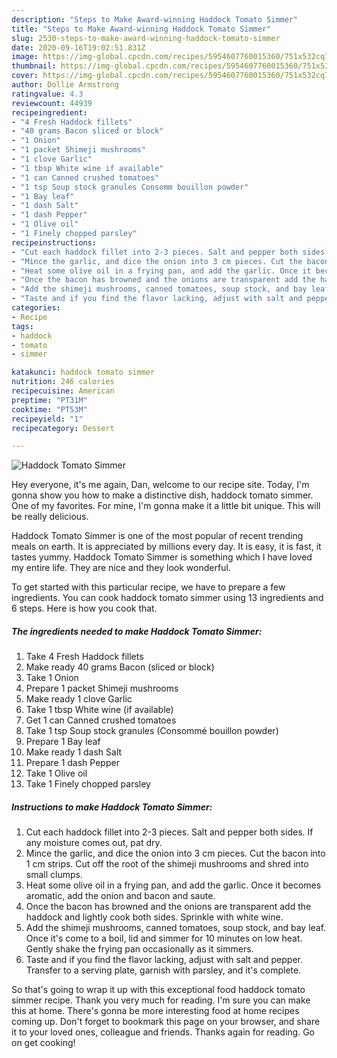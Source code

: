 ```yaml
---
description: "Steps to Make Award-winning Haddock Tomato Simmer"
title: "Steps to Make Award-winning Haddock Tomato Simmer"
slug: 2530-steps-to-make-award-winning-haddock-tomato-simmer
date: 2020-09-16T19:02:51.831Z
image: https://img-global.cpcdn.com/recipes/5954607760015360/751x532cq70/haddock-tomato-simmer-recipe-main-photo.jpg
thumbnail: https://img-global.cpcdn.com/recipes/5954607760015360/751x532cq70/haddock-tomato-simmer-recipe-main-photo.jpg
cover: https://img-global.cpcdn.com/recipes/5954607760015360/751x532cq70/haddock-tomato-simmer-recipe-main-photo.jpg
author: Dollie Armstrong
ratingvalue: 4.3
reviewcount: 44939
recipeingredient:
- "4 Fresh Haddock fillets"
- "40 grams Bacon sliced or block"
- "1 Onion"
- "1 packet Shimeji mushrooms"
- "1 clove Garlic"
- "1 tbsp White wine if available"
- "1 can Canned crushed tomatoes"
- "1 tsp Soup stock granules Consomm bouillon powder"
- "1 Bay leaf"
- "1 dash Salt"
- "1 dash Pepper"
- "1 Olive oil"
- "1 Finely chopped parsley"
recipeinstructions:
- "Cut each haddock fillet into 2-3 pieces. Salt and pepper both sides. If any moisture comes out, pat dry."
- "Mince the garlic, and dice the onion into 3 cm pieces. Cut the bacon into 1 cm strips. Cut off the root of the shimeji mushrooms and shred into small clumps."
- "Heat some olive oil in a frying pan, and add the garlic. Once it becomes aromatic, add the onion and bacon and saute."
- "Once the bacon has browned and the onions are transparent add the haddock and lightly cook both sides. Sprinkle with white wine."
- "Add the shimeji mushrooms, canned tomatoes, soup stock, and bay leaf. Once it&#39;s come to a boil, lid and simmer for 10 minutes on low heat. Gently shake the frying pan occasionally as it simmers."
- "Taste and if you find the flavor lacking, adjust with salt and pepper. Transfer to a serving plate, garnish with parsley, and it&#39;s complete."
categories:
- Recipe
tags:
- haddock
- tomato
- simmer

katakunci: haddock tomato simmer 
nutrition: 246 calories
recipecuisine: American
preptime: "PT31M"
cooktime: "PT53M"
recipeyield: "1"
recipecategory: Dessert

---
```



![Haddock Tomato Simmer](https://img-global.cpcdn.com/recipes/5954607760015360/751x532cq70/haddock-tomato-simmer-recipe-main-photo.jpg)

Hey everyone, it's me again, Dan, welcome to our recipe site. Today, I'm gonna show you how to make a distinctive dish, haddock tomato simmer. One of my favorites. For mine, I'm gonna make it a little bit unique. This will be really delicious.



Haddock Tomato Simmer is one of the most popular of recent trending meals on earth. It is appreciated by millions every day. It is easy, it is fast, it tastes yummy. Haddock Tomato Simmer is something which I have loved my entire life. They are nice and they look wonderful.


To get started with this particular recipe, we have to prepare a few ingredients. You can cook haddock tomato simmer using 13 ingredients and 6 steps. Here is how you cook that.

<!--inarticleads1-->

##### The ingredients needed to make Haddock Tomato Simmer:

1. Take 4 Fresh Haddock fillets
1. Make ready 40 grams Bacon (sliced or block)
1. Take 1 Onion
1. Prepare 1 packet Shimeji mushrooms
1. Make ready 1 clove Garlic
1. Take 1 tbsp White wine (if available)
1. Get 1 can Canned crushed tomatoes
1. Take 1 tsp Soup stock granules (Consommé bouillon powder)
1. Prepare 1 Bay leaf
1. Make ready 1 dash Salt
1. Prepare 1 dash Pepper
1. Take 1 Olive oil
1. Take 1 Finely chopped parsley




<!--inarticleads2-->

##### Instructions to make Haddock Tomato Simmer:

1. Cut each haddock fillet into 2-3 pieces. Salt and pepper both sides. If any moisture comes out, pat dry.
1. Mince the garlic, and dice the onion into 3 cm pieces. Cut the bacon into 1 cm strips. Cut off the root of the shimeji mushrooms and shred into small clumps.
1. Heat some olive oil in a frying pan, and add the garlic. Once it becomes aromatic, add the onion and bacon and saute.
1. Once the bacon has browned and the onions are transparent add the haddock and lightly cook both sides. Sprinkle with white wine.
1. Add the shimeji mushrooms, canned tomatoes, soup stock, and bay leaf. Once it&#39;s come to a boil, lid and simmer for 10 minutes on low heat. Gently shake the frying pan occasionally as it simmers.
1. Taste and if you find the flavor lacking, adjust with salt and pepper. Transfer to a serving plate, garnish with parsley, and it&#39;s complete.




So that's going to wrap it up with this exceptional food haddock tomato simmer recipe. Thank you very much for reading. I'm sure you can make this at home. There's gonna be more interesting food at home recipes coming up. Don't forget to bookmark this page on your browser, and share it to your loved ones, colleague and friends. Thanks again for reading. Go on get cooking!
